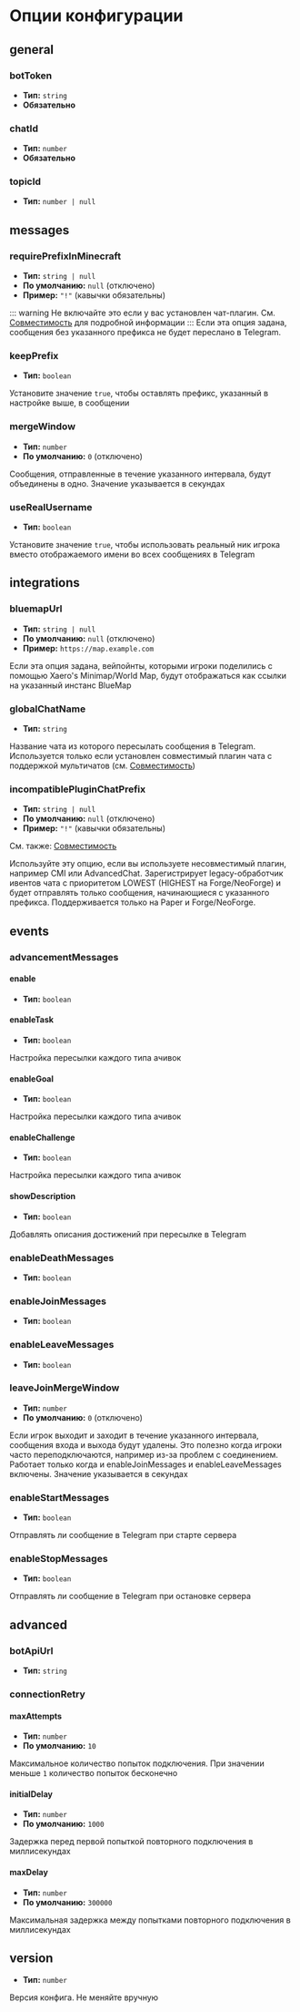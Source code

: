 <!-- Generated by codegen/generate_config.py. Do not modify-->
# Опции конфигурации

## general

### botToken

- **Тип:** `string`
- **Обязательно**

### chatId

- **Тип:** `number`
- **Обязательно**

### topicId

- **Тип:** `number | null`

## messages

### requirePrefixInMinecraft

- **Тип:** `string | null`
- **По умолчанию:** `null` (отключено)
- **Пример:** `"!"` (кавычки обязательны)

::: warning
Не включайте это если у вас установлен чат-плагин.
См. [Совместимость](https://tgbridge.vanutp.dev/ru/compatibility#chat) для подробной информации
:::
Если эта опция задана, сообщения без указанного префикса не будет переслано в Telegram.


### keepPrefix

- **Тип:** `boolean`

Установите значение `true`, чтобы оставлять префикс, указанный в настройке выше, в сообщении


### mergeWindow

- **Тип:** `number`
- **По умолчанию:** `0` (отключено)

Сообщения, отправленные в течение указанного интервала, будут объединены в одно.
Значение указывается в секундах


### useRealUsername

- **Тип:** `boolean`

Установите значение `true`, чтобы использовать реальный ник игрока вместо отображаемого имени
во всех сообщениях в Telegram


## integrations

### bluemapUrl

- **Тип:** `string | null`
- **По умолчанию:** `null` (отключено)
- **Пример:** `https://map.example.com`

Если эта опция задана, вейпойнты, которыми игроки поделились с помощью
Xaero's Minimap/World Map, будут отображаться как ссылки на указанный инстанс BlueMap


### globalChatName

- **Тип:** `string`

Название чата из которого пересылать сообщения в Telegram.
Используется только если установлен совместимый плагин чата с поддержкой мультичатов
(см. [Совместимость](https://tgbridge.vanutp.dev/ru/compatibility#chat))


### incompatiblePluginChatPrefix

- **Тип:** `string | null`
- **По умолчанию:** `null` (отключено)
- **Пример:** `"!"` (кавычки обязательны)

См. также: [Совместимость](https://tgbridge.vanutp.dev/ru/compatibility#chat)

Используйте эту опцию, если вы используете несовместимый плагин, например CMI или AdvancedChat.
Зарегистрирует legacy-обработчик ивентов чата с приоритетом LOWEST (HIGHEST на Forge/NeoForge)
и будет отправлять только сообщения, начинающиеся с указанного префикса.
Поддерживается только на Paper и Forge/NeoForge.


## events

### advancementMessages

#### enable

- **Тип:** `boolean`

#### enableTask

- **Тип:** `boolean`

Настройка пересылки каждого типа ачивок


#### enableGoal

- **Тип:** `boolean`

Настройка пересылки каждого типа ачивок


#### enableChallenge

- **Тип:** `boolean`

Настройка пересылки каждого типа ачивок


#### showDescription

- **Тип:** `boolean`

Добавлять описания достижений при пересылке в Telegram


### enableDeathMessages

- **Тип:** `boolean`

### enableJoinMessages

- **Тип:** `boolean`

### enableLeaveMessages

- **Тип:** `boolean`

### leaveJoinMergeWindow

- **Тип:** `number`
- **По умолчанию:** `0` (отключено)

Если игрок выходит и заходит в течение указанного интервала,
сообщения входа и выхода будут удалены.
Это полезно когда игроки часто переподключаются, например из-за проблем с соединением.
Работает только когда и enableJoinMessages и enableLeaveMessages включены.
Значение указывается в секундах


### enableStartMessages

- **Тип:** `boolean`

Отправлять ли сообщение в Telegram при старте сервера


### enableStopMessages

- **Тип:** `boolean`

Отправлять ли сообщение в Telegram при остановке сервера


## advanced

### botApiUrl

- **Тип:** `string`

### connectionRetry

#### maxAttempts

- **Тип:** `number`
- **По умолчанию:** `10`

Максимальное количество попыток подключения. При значении меньше `1` количество попыток бесконечно

#### initialDelay

- **Тип:** `number`
- **По умолчанию:** `1000`

Задержка перед первой попыткой повторного подключения в миллисекундах

#### maxDelay

- **Тип:** `number`
- **По умолчанию:** `300000`

Максимальная задержка между попытками повторного подключения в миллисекундах

## version

- **Тип:** `number`

Версия конфига. Не меняйте вручную

